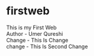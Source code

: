 # firstweb
This is my First Web
</br>
Author - Umer Qureshi
</br>
Change - This Is Change
</br>
change - This Is Second Change